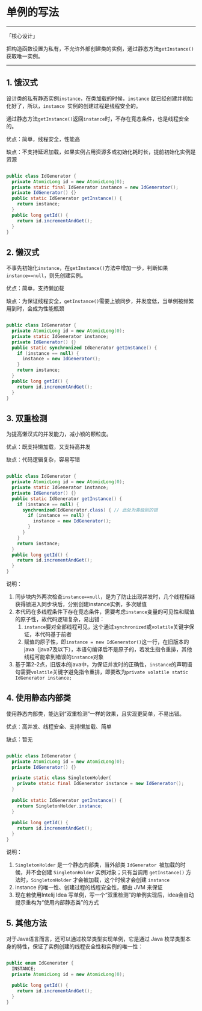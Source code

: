# 单例的写法



*************

「核心设计」

把构造函数设置为私有，不允许外部创建类的实例，通过静态方法`getInstance()`获取唯一实例。

**************

## 1. 饿汉式



设计类的私有静态实例`instance`，在类加载的时候，`instance` 就已经创建并初始化好了，所以，`instance `实例的创建过程是线程安全的。

通过静态方法`getInstance()`返回`instance`时，不存在竞态条件，也是线程安全的。

优点：简单，线程安全，性能高

缺点：不支持延迟加载，如果实例占用资源多或初始化耗时长，提前初始化实例是资源

```java

public class IdGenerator { 
  private AtomicLong id = new AtomicLong(0);
  private static final IdGenerator instance = new IdGenerator();
  private IdGenerator() {}
  public static IdGenerator getInstance() {
    return instance;
  }
  public long getId() { 
    return id.incrementAndGet();
  }
}
```



## 2. 懒汉式



不事先初始化`instance`，在`getInstance()`方法中增加一步，判断如果`instance==null`，则先创建实例。

优点：简单，支持懒加载

缺点：为保证线程安全，`getInstance()`需要上锁同步，并发度低，当单例被频繁用到时，会成为性能瓶颈

```java

public class IdGenerator { 
  private AtomicLong id = new AtomicLong(0);
  private static IdGenerator instance;
  private IdGenerator() {}
  public static synchronized IdGenerator getInstance() {
    if (instance == null) {
      instance = new IdGenerator();
    }
    return instance;
  }
  public long getId() { 
    return id.incrementAndGet();
  }
}
```



## 3. 双重检测



为提高懒汉式的并发能力，减小锁的颗粒度。

优点：既支持懒加载，又支持高并发

缺点：代码逻辑复杂，容易写错

```java

public class IdGenerator { 
  private AtomicLong id = new AtomicLong(0);
  private static IdGenerator instance;
  private IdGenerator() {}
  public static IdGenerator getInstance() {
    if (instance == null) {
      synchronized(IdGenerator.class) { // 此处为类级别的锁
        if (instance == null) {
          instance = new IdGenerator();
        }
      }
    }
    return instance;
  }
  public long getId() { 
    return id.incrementAndGet();
  }
}
```



说明：

1. 同步块内外两次检查`instance==null`，是为了防止出现并发时，几个线程相继获得锁进入同步块后，分别创建instance实例，多次赋值
2. 本代码在多线程条件下存在竞态条件，需要考虑`instance`变量的可见性和赋值的原子性，故代码逻辑复杂，易出错：
   1. `instance`要对全部线程可见，这个通过`synchronized`或`volatile`关键字保证，本代码基于前者
   2. 赋值的原子性，即`instance = new IdGenerator()`这一行，在旧版本的java（java7及以下），本语句编译后不是原子的，若发生指令重排，其他线程可能拿到错误的`instance`对象
3. 基于第2-2点，旧版本的java中，为保证并发时的正确性，`instance`的声明语句需要`volatile`关键字避免指令重排，即要改为`private volatile static IdGenerator instance;`

## 4. 使用静态内部类



使用静态内部类，能达到“双重检测”一样的效果，且实现更简单，不易出错。

优点：高并发、线程安全、支持懒加载、简单

缺点：暂无

```java

public class IdGenerator { 
  private AtomicLong id = new AtomicLong(0);
  private IdGenerator() {}

  private static class SingletonHolder{
    private static final IdGenerator instance = new IdGenerator();
  }
  
  public static IdGenerator getInstance() {
    return SingletonHolder.instance;
  }
 
  public long getId() { 
    return id.incrementAndGet();
  }
}
```



说明：

1. `SingletonHolder` 是一个静态内部类，当外部类 `IdGenerator `被加载的时候，并不会创建 `SingletonHolder` 实例对象；只有当调用 `getInstance()` 方法时，`SingletonHolder` 才会被加载，这个时候才会创建 `instance`
2. instance 的唯一性、创建过程的线程安全性，都由 JVM 来保证
3. 现在若使用Intelij Idea 写单例，写一个“双重检测”的单例实现后，idea会自动提示重构为“使用内部静态类”的方式



## 5. 其他方法



对于Java语言而言，还可以通过枚举类型实现单例，它是通过 Java 枚举类型本身的特性，保证了实例创建的线程安全性和实例的唯一性：

```java

public enum IdGenerator {
  INSTANCE;
  private AtomicLong id = new AtomicLong(0);
 
  public long getId() { 
    return id.incrementAndGet();
  }
}
```

